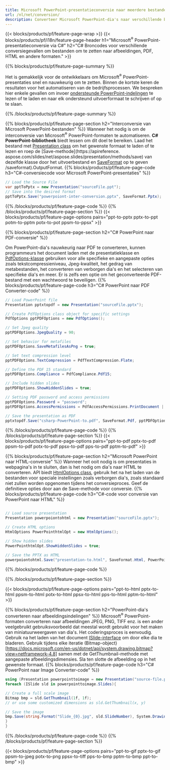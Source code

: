 ```yaml
---
title: Microsoft PowerPoint-presentatieconversie naar meerdere bestanden met C#
url: /nl/net/conversion/
description: Converteer Microsoft PowerPoint-dia's naar verschillende bestanden, waaronder PDF-, HTML- en afbeeldingsformaten op .NET Framework, .NET Core, Windows Azure, Mono of Xamarin Platforms.
---
```


{{< blocks/products/pf/feature-page-wrap >}}
{{< blocks/products/pf/i18n/feature-page-header h1="Microsoft<sup>®</sup> PowerPoint-presentatieconversie via C#" h2="C# Broncodes voor verschillende conversiegevallen om bestanden om te zetten naar afbeeldingen, PDF, HTML en andere formaten." >}}

{{% blocks/products/pf/feature-page-summary %}}

Het is gemakkelijk voor de ontwikkelaars om Microsoft<sup>®</sup> PowerPoint-presentaties snel en nauwkeurig om te zetten. Binnen de kortste keren de resultaten voor het automatiseren van de bedrijfsprocessen. We bespreken hier enkele gevallen om invoer [ondersteunde PowerPoint-indelingen](https://docs.aspose.com/slides/net/supported-file-formats/) te lezen of te laden en naar elk ondersteund uitvoerformaat te schrijven of op te slaan. 

{{% /blocks/products/pf/feature-page-summary  %}}

{{% blocks/products/pf/feature-page-section  h2="Interconversie van Microsoft PowerPoint-bestanden" %}}
Wanneer het nodig is om de interconversie van Microsoft<sup>®</sup> PowerPoint-formaten te automatiseren. **C# PowerPoint-bibliotheek** biedt lessen om dit doel te bereiken. Laad het bestand met [Presentation class](https://apireference.aspose.com/net/slides/aspose.slides/presentation) om het gewenste formaat te laden of te lezen en roep de [Save-methode](https://apireference. aspose.com/slides/net/aspose.slides/presentation/methods/save) van dezelfde klasse door het uitvoerbestand en [SaveFormat](https://apireference.aspose.com/slides/net/aspose.slides.export) op te geven /saveformat).OutputFormat. 
{{% blocks/products/pf/feature-page-code h3="C#-conversiecode voor Microsoft PowerPoint-presentaties" %}}

```cs
// Load the Source File
var pptToPptx = new Presentation("sourceFile.ppt");
// Save into the desired format
pptToPptx.Save("powerpoiont-inter-conversion.pptx", SaveFormat.Pptx);   
```
{{% /blocks/products/pf/feature-page-code  %}}
{{% /blocks/products/pf/feature-page-section %}}
{{< blocks/products/pf/feature-page-options pairs="ppt-to-pptx pptx-to-ppt potm-to-pptm potx-to-pot ppsm-to-ppsx" >}}


{{% blocks/products/pf/feature-page-section  h2="C# PowerPoint naar PDF-conversie" %}}

Om PowerPoint-dia's nauwkeurig naar PDF te converteren, kunnen programmeurs het document laden met de presentatieklasse en [PdfOptions-klasse](https://apireference.aspose.com/slides/net/aspose.slides.export/pdfoptions) gebruiken voor alle specifieke en aangepaste opties zoals tekstcompressieniveau, Jpeg-kwaliteit, het gedrag van metabestanden, het converteren van verborgen dia's en het selecteren van specifieke dia's en meer. Er is zelfs een optie om het geconverteerde PDF-bestand met een wachtwoord te beveiligen.
{{% blocks/products/pf/feature-page-code h3="C# PowerPoint naar PDF Converter-code" %}}

```cs
// Load PowerPoint file
Presentation pptxtopdf = new Presentation("sourceFile.pptx");

// Create PdfOptions class object for specific settings
PdfOptions pptPDFOptions = new PdfOptions();

// Set Jpeg quality
pptPDFOptions.JpegQuality = 90;

// Set behavior for metafiles
pptPDFOptions.SaveMetafilesAsPng = true;

// Set text compression level
pptPDFOptions.TextCompression = PdfTextCompression.Flate;

// Define the PDF 15 standard
pptPDFOptions.Compliance = PdfCompliance.Pdf15;

// Include hidden slides
pptPDFOptions.ShowHiddenSlides = true;

// Setting PDF password and access permissions
pptPDFOptions.Password = "password";
pptPDFOptions.AccessPermissions = PdfAccessPermissions.PrintDocument | PdfAccessPermissions.HighQualityPrint;

// Save the presentation as PDF
pptxtopdf.Save("csharp-PowerPoint-to.pdf", SaveFormat.Pdf, pptPDFOptions);

```
{{% /blocks/products/pf/feature-page-code  %}}
{{% /blocks/products/pf/feature-page-section %}}
{{< blocks/products/pf/feature-page-options pairs="ppt-to-pdf pptx-to-pdf ppsm-to-pdf potx-to-pdf ppsx-to-pdf pps-to-pdf pptm-to-pdf" >}}


{{% blocks/products/pf/feature-page-section  h2="Microsoft PowerPoint naar HTML-conversie" %}}
Wanneer het ooit nodig is om presentaties in webpagina's in te sluiten, dan is het nodig om dia's naar HTML te converteren. API biedt [HtmlOptions class](https://apireference.aspose.com/slides/net/aspose.slides.export/htmloptions), gebruik het na het laden van de bestanden voor speciale instellingen zoals verborgen dia's, zoals standaard niet zullen worden opgenomen tijdens het conversieproces. Geef de definitieve opties door aan de Save-methode voor conversie.
{{% blocks/products/pf/feature-page-code h3="C#-code voor conversie van PowerPoint naar HTML" %}}

```cs

// Load source presentation 
Presentation powerpoiontohtml = new Presentation("sourceFile.pptx");

// Create HTML options
HtmlOptions PowerPointhtmlOpt = new HtmlOptions();

// Show hidden slides
PowerPointhtmlOpt.ShowHiddenSlides = true;

// Save the PPTX as HTML
powerpoiontohtml.Save("presentation-to.html", SaveFormat.Html, PowerPointhtmlOpt); 

```
{{% /blocks/products/pf/feature-page-code %}}

{{% /blocks/products/pf/feature-page-section %}}

{{< blocks/products/pf/feature-page-options pairs="ppt-to-html pptx-to-html ppsm-to-html potx-to-html ppsx-to-html pps-to-html pptm-to-html" >}}

{{% blocks/products/pf/feature-page-section  h2="PowerPoint-dia's converteren naar afbeeldingsindelingen" %}}
Microsoft<sup>®</sup> PowerPoint-formaten converteren naar afbeeldingen JPEG, PNG, TIFF enz. is een ander veelgebruikt gebruiksvoorbeeld dat meestal wordt gebruikt voor het maken van miniatuurweergaven van dia's. Het coderingsproces is eenvoudig. Gebruik na het laden van het document [ISlide-interface](https://apireference.aspose.com/net/slides/aspose.slides/islide) om door elke dia te bladeren. Gebruik tijdens elke iteratie (Bitmap-object) [https://docs.microsoft.com/en-us/dotnet/api/system.drawing.bitmap?view=netframework-4.8] samen met de GetThumbnail-methode met aangepaste afbeeldingsdimensies. Sla ten slotte de afbeelding op in het gewenste formaat.
{{% blocks/products/pf/feature-page-code h3="C# PowerPoint naar Image Converter-code" %}}
```cs
using (Presentation powerpointtoimage = new Presentation("source-file.ppt")){
foreach (ISlide sld in powerpointtoimage.Slides){

// Create a full scale image
Bitmap bmp = sld.GetThumbnail(1f, 1f);
// or use some customized dimensions as sld.GetThumbnail(x, y)

// Save the image
bmp.Save(string.Format("Slide_{0}.jpg", sld.SlideNumber), System.Drawing.Imaging.ImageFormat.Jpeg);
}
}
```
{{% /blocks/products/pf/feature-page-code %}}
{{% /blocks/products/pf/feature-page-section %}}

{{< blocks/products/pf/feature-page-options pairs="ppt-to-gif pptx-to-gif ppsm-to-jpeg potx-to-png ppsx-to-tiff pps-to-bmp pptm-to-bmp ppt-to-bmp" >}}